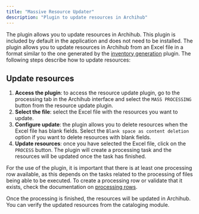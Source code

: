 ```yaml
---
title: "Massive Resource Updater"
description: "Plugin to update resources in Archihub"
---
```


The plugin allows you to update resources in Archihub. This plugin is included by default in the application and does not need to be installed. The plugin allows you to update resources in Archihub from an Excel file in a format similar to the one generated by the [inventory generation](../inventory_maker) plugin. The following steps describe how to update resources:

## Update resources

1. **Access the plugin**: to access the resource update plugin, go to the processing tab in the Archihub interface and select the `MASS PROCESSING` button from the resource update plugin.
2. **Select the file**: select the Excel file with the resources you want to update.
3. **Configure update**: the plugin allows you to delete resources when the Excel file has blank fields. Select the `Blank space as content deletion` option if you want to delete resources with blank fields.
4. **Update resources**: once you have selected the Excel file, click on the `PROCESS` button. The plugin will create a processing task and the resources will be updated once the task has finished.

For the use of the plugin, it is important that there is at least one processing row available, as this depends on the tasks related to the processing of files being able to be executed. To create a processing row or validate that it exists, check the documentation on [processing rows](../nodos).

Once the processing is finished, the resources will be updated in Archihub. You can verify the updated resources from the cataloging module.